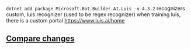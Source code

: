 `dotnet add package Microsoft.Bot.Builder.AI.Luis -v 4.3.2`
recognizers
custom, luis recognizer (used to be regex recognizer)
when training luis, there is a custom portal https://www.luis.ai/home

## [Compare changes](https://github.com/maxnorth/bot-framework-tour/compare/step-05-dialogs...step-06-recognizer)